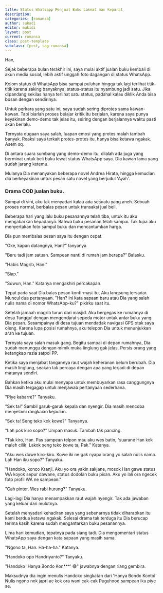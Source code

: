 ```yaml
---
title: Status Whatsapp Penjual Buku Laknat nan Keparat
description:
categories: [romansa]
author: sukadi
editor: mukidi
layout: post
current: romansa
class: post-template
subclass: [post, tag-romansa]
---
```

Han,

Sejak beberapa bulan terakhir ini, saya mulai aktif jualan buku kembali di akun media sosial, lebih aktif unggah foto dagangan di status WhatsApp.

Kolom status di WhatsApp bisa sampai puluhan hingga tak lagi terlihat titik-titik karena saking banyaknya, status-status itu nyambung jadi satu. Jika dipandang sekilas hanya terlihat satu status, padahal kalau diklik Anda bisa bosan dengan sendirinya.

Untuk perkara yang satu ini, saya sudah sering diprotes sama kawan-kawan. Tapi biarlah proses belajar kritik itu berjalan, karena saya punya keyakinan demo-demo tak jelas itu, seiring dengan berjalannya waktu pasti akan berlalu.

Ternyata dugaan saya salah, luapan emosi yang protes malah tambah banyak. Reaksi saya terkait protes-protes itu, hanya bisa ketawa ngakak. Asem oq.

Di antara suara sumbang yang demo-demo itu, dilalah ada juga yang berminat untuk beli buku lewat status WhatsApp saya. Dia kawan lama yang sudah jarang ketemu.

Mulanya Dia menanyakan beberapa novel Andrea Hirata, hingga kemudian dia berkeyakinan untuk pesan satu novel yang berjudul 'Ayah'.

### Drama COD jualan buku.

Sampai di sini, aku tak menyadari kalau ada sesuatu yang aneh. Sebuah proses normal, berbalas pesan untuk transaksi jual beli.

Beberapa hari yang lalu buku pesanannya telah tiba, untuk itu aku mengabarkan kepadanya. Bahwa buku pesanan telah sampai. Tak lupa aku menyertakan foto sampul buku dan mencantumkan harga.

Dia pun membalas pesan saya itu dengan cepat.

"Oke, kapan datangnya, Han?" tanyanya.

"Baru tadi jam satuan. Sampean nanti di rumah jam berapa?" Balasku.

"Habis Magrib, Han."

"Siap."

"Suwun, Han." Katanya mengakhiri percakapan.

Tepat pada saat Dia balas pesan konfirmasi itu, Aku langsung tersadar. Muncul dua pertanyaan. "Han? ini kata sapaan baru atau Dia yang salah nulis nama di nomor WhatsApp-ku?" pikirku saat itu.

Setelah jamaah magrib turun dari masjid. Aku bergegas ke rumahnya di desa Tunggul dengan mengendarai sepeda motor untuk antar buku yang Dia pesan. Sesampainya di desa tujuan mendadak navigasi GPS otak saya oleng. Karena lupa posisi rumahnya, aku telepon Dia untuk menunjukkan arah ke tujuan.

Ternyata saya salah masuk gang. Begitu sampai di depan rumahnya, Dia sudah menunggu dengan mimik muka linglung gak jelas. Persis orang yang ketangkap razia satpol PP.

Ketika saya menjabat tangannya raut wajah keheranan belum berubah. Dia masih linglung, seakan tak percaya dengan apa yang terjadi di depan matanya sendiri.

Bahkan ketika aku mulai menyapa untuk membuyarkan rasa canggungnya Dia masih tergagap untuk menjawab pertanyaan sederhana.

"Piye kabarre?" Tanyaku.

"Sek ta!" Sambil garuk-garuk kepala dan nyengir. Dia masih mencoba menyelami rangkaian kejadian.

"Sek ta! Seng teko kok kowe?" Tanyanya.

"Lah pok kiro sopo?" Umpan masuk. Tambah tak pancing.

"Tak kiro, Han. Pas sampean telpon mau aku wes batin, 'suarane Han kok maleh cilik' Lakok seng teko kowe ta, Pak." Katanya.

"Aku wes duwe kiro-kiro. Kowe iki ne gak nyapa orang yo salah nulis nama. Lah Han iku sopo?" Tanyaku.

"Handoko, konco Kranji. Aku yo ora yakin sakjane, mosok Han gawe status WA koyok sepur dawane, status dodolan buku pisan. Aku yo lali ora ngecek foto profil WA ne sampean."

"Cah pinter. Wes rabi hurung?" Tanyaku.

Lagi-lagi Dia hanya menampakkan raut wajah nyengir. Tak ada jawaban yang keluar dari mulutnya.

Setelah menyadari kehadiran saya yang sebenarnya tidak diharapkan itu kami berdua ketawa ngakak. Selesai drama tak terduga itu Dia berucap terima kasih karena sudah mengantarkan buku pesanannya.

Lima hari kemudian, tepatnya pada siang tadi. Dia mengomentari status WhatsApp saya dengan kata sapaan yang masih sama.

"Ngono ta, Han. Ha-ha-ha." Katanya.

 "Handoko opo Handriyanto?" Tanyaku.

"Handoko 'Hanya Bondo Kon***' 😄" jawabnya dengan riang gembira.

Maksudnya dia ingin menulis Handoko singkatan dari 'Hanya Bondo Kontol' Nulis ngono nok japri ae kok ora wani cak-cak Puguhood sampean iku piye se.


